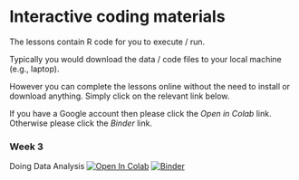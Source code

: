 # Interactive coding materials

The lessons contain R code for you to execute / run.

Typically you would download the data / code files to your local machine (e.g., laptop).

However you can complete the lessons online without the need to install or download anything. Simply click on the relevant link below.

If you have a Google account then please click the *Open in Colab* link. Otherwise please click the *Binder* link.

### Week 3

Doing Data Analysis [![Open In Colab](https://colab.research.google.com/assets/colab-badge.svg)](https://colab.research.google.com/github/DiarmuidM/data-analysis-for-the-social-sciences-2022/blob/main/lessons/dass-week-3-doing-data-analysis-2022-09-26.ipynb) [![Binder](https://mybinder.org/badge_logo.svg)](https://mybinder.org/v2/gh/DiarmuidM/data-analysis-for-the-social-sciences-2022/HEAD?labpath=lessons%2Fdass-week-3-doing-data-analysis-2022-09-26.ipynb)
